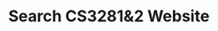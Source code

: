 <link rel="stylesheet" href="{{baseUrl}}/css/main.css">

<include src="../common/header.md" />

<div class="website-content">

# Search CS3281&2 Website

<span>
<script>
  (function() {
    var cx = '017149846925720025545:m-vfpgognfc';
    var gcse = document.createElement('script');
    gcse.type = 'text/javascript';
    gcse.async = true;
    gcse.src = 'https://cse.google.com/cse.js?cx=' + cx;
    var s = document.getElementsByTagName('script')[0];
    s.parentNode.insertBefore(gcse, s);
  })();
</script>
<gcse:search linktarget="_parent"></gcse:search>
</span>

</div>
